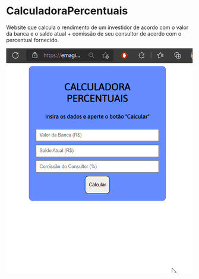 # CalculadoraPercentuais
Website que calcula o rendimento de um investidor de acordo com o valor da banca e o saldo atual + comissão de seu consultor de acordo com o percentual fornecido.

![](assets/percentuais.gif)
